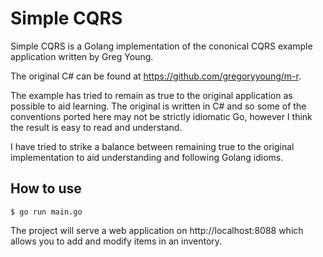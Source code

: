 # Simple CQRS

Simple CQRS is a Golang implementation of the cononical CQRS example application written by Greg Young.

The original C# can be found at https://github.com/gregoryyoung/m-r.

The example has tried to remain as true to the original application as possible to aid learning. The 
original is written in C# and so some of the conventions ported here may not be strictly idiomatic Go, 
however I think the result is easy to read and understand. 

I have tried to strike a balance between remaining true to the original implementation to aid understanding 
and following Golang idioms. 

## How to use

```
$ go run main.go
```

The project will serve a web application on http://localhost:8088 which allows you to add and modify items in an inventory.


